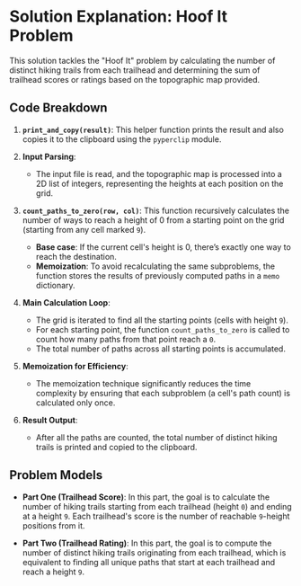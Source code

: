 # Solution Explanation: Hoof It Problem

This solution tackles the "Hoof It" problem by calculating the number of distinct hiking trails from each trailhead and determining the sum of trailhead scores or ratings based on the topographic map provided.

## Code Breakdown

1. **`print_and_copy(result)`**:
   This helper function prints the result and also copies it to the clipboard using the `pyperclip` module.

2. **Input Parsing**:
    - The input file is read, and the topographic map is processed into a 2D list of integers, representing the heights at each position on the grid.

3. **`count_paths_to_zero(row, col)`**:
   This function recursively calculates the number of ways to reach a height of 0 from a starting point on the grid (starting from any cell marked `9`).
    - **Base case**: If the current cell's height is 0, there’s exactly one way to reach the destination.
    - **Memoization**: To avoid recalculating the same subproblems, the function stores the results of previously computed paths in a `memo` dictionary.

4. **Main Calculation Loop**:
    - The grid is iterated to find all the starting points (cells with height `9`).
    - For each starting point, the function `count_paths_to_zero` is called to count how many paths from that point reach a `0`.
    - The total number of paths across all starting points is accumulated.

5. **Memoization for Efficiency**:
    - The memoization technique significantly reduces the time complexity by ensuring that each subproblem (a cell's path count) is calculated only once.

6. **Result Output**:
    - After all the paths are counted, the total number of distinct hiking trails is printed and copied to the clipboard.

## Problem Models

- **Part One (Trailhead Score)**:
  In this part, the goal is to calculate the number of hiking trails starting from each trailhead (height `0`) and ending at a height `9`. Each trailhead's score is the number of reachable `9`-height positions from it.

- **Part Two (Trailhead Rating)**:
  In this part, the goal is to compute the number of distinct hiking trails originating from each trailhead, which is equivalent to finding all unique paths that start at each trailhead and reach a height `9`.

